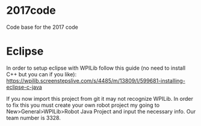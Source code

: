 # 2017code
Code base for the 2017 code

# Eclipse
In order to setup eclipse with WPILib follow this guide (no need to install C++ but you can if you like): 
https://wpilib.screenstepslive.com/s/4485/m/13809/l/599681-installing-eclipse-c-java

If you now import this project from git it may not recognize WPILib. In order to fix this you must create your own robot project my going to New>General>WPILib>Robot Java Project and input the necessary info. Our team number is 3328.
